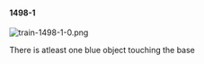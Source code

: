 #### 1498-1
![train-1498-1-0.png](https://github.com/lil-lab/nlvr/raw/master/nlvr/train/images/55/train-1498-1-0.png "train-1498-1-0.png")

There is atleast one blue object touching the base